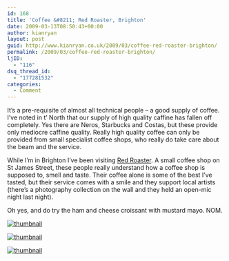 ```yaml
---
id: 168
title: 'Coffee &#8211; Red Roaster, Brighton'
date: 2009-03-13T08:50:43+00:00
author: kianryan
layout: post
guid: http://www.kianryan.co.uk/2009/03/coffee-red-roaster-brighton/
permalink: /2009/03/coffee-red-roaster-brighton/
ljID:
  - "116"
dsq_thread_id:
  - "177281532"
categories:
  - Comment
---
```

It&#8217;s a pre-requisite of almost all technical people &#8211; a good supply of coffee. I&#8217;ve noted in t&#8217; North that our supply of high quality caffine has fallen off completely. Yes there are Neros, Starbucks and Costas, but these provide only mediocre caffine quality. Really high quality coffee can only be provided from small specialist coffee shops, who really do take care about the beam and the service.

While I&#8217;m in Brighton I&#8217;ve been visiting [Red Roaster](http://www.redroaster.co.uk/). A small coffee shop on St James Street, these people really understand how a coffee shop is supposed to, smell and taste. Their coffee alone is some of the best I&#8217;ve tasted, but their service comes with a smile and they support local artists (there&#8217;s a photography collection on the wall and they held an open-mic night last night).

Oh yes, and do try the ham and cheese croissant with mustard mayo. NOM.
  

   [ 
![thumbnail](http://www.kianryan.co.uk/wp-content/uploads/2009/03/wpid-thumb-124.jpg)](http://www.kianryan.co.uk/wp-content/uploads/2009/03/wpid-124.jpg) 
  

   [ 
![thumbnail](http://www.kianryan.co.uk/wp-content/uploads/2009/03/wpid-thumb-123.jpg)](http://www.kianryan.co.uk/wp-content/uploads/2009/03/wpid-123.jpg) 
  

   [ 
![thumbnail](http://www.kianryan.co.uk/wp-content/uploads/2009/03/wpid-thumb-93.jpg)](http://www.kianryan.co.uk/wp-content/uploads/2009/03/wpid-93.jpg)
